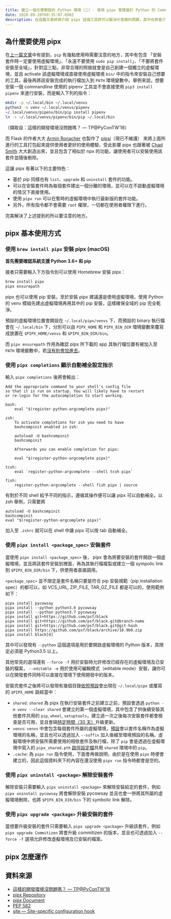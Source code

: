 ```yaml
---
title: 建立一個方便開發的 Python 環境（二）- 使用 pipx 管理基於 Python 的 Command-Line 工具
date: 2020-09-20T09:35:07.698Z
description: 在這篇文章終將介紹 pipx 這個工具將可以解決什麼樣的問題，其中也將會介紹使用的方法，進而探究其中的運作原理。
---
```

## 為什麼要使用 pipx
在[上一篇文章](https://josix.tw/pip-porblems-and-current-stats/)中有提到，`pip` 有幾點使用時需要注意的地方，其中有包含 「安裝套件時一定要使用虛擬環境」、「永遠不要使用 `sudo pip install`」、「不要將套件安裝至全域」，針對這三點，非常合理的照做就會是自己創建一個獨立的虛擬環境，並且 activate 該虛擬環境或直接使用虛擬環境 `bin/` 中的指令來安裝自己想要的工具，最後再將該安裝完成的執行檔加入到 `PATH` 環境變數中。舉例來說，想要安裝一個 commandline 使用的 pipenv 工具並不會直接使用 `pip3 install pipenv` 來進行安裝，而是輸入下列的指令：
```bash
mkdir -p ~/.local/bin ~/.local/venvs
python3 -m venv ~/.local/venvs/pipenv
~/.local/venvs/pipenv/bin/pip install pipenv
ln -s ~/.local/venvs/pipenv/bin/pip ~/.local/bin
```
（擷取自：這樣的開發環境沒問題嗎？ — TP@PyConTW’18）

而 Flask 的作者大大 [Armin Ronacher](https://github.com/mitsuhiko) 也製作了 [pipsi](https://github.com/mitsuhiko/pipsi)（現已不維護） 來將上面所進行的工具打包起來提供使用者更好的使用體驗，受此影響 pipx 也跟著被 [Chad Smith](https://github.com/cs01/) 大大創造出來，並且包含了相似於 npx 的功能，讓使用者可以安裝使用該套件並隨後刪除。

這讓 pipx 有著以下的主要特色：
- 基於 pip 同樣也有 `list`、`upgrade` 和 `uninstall` 套件的功能。
- 可以在安裝套件時為每個套件建出一個分離的環境，並可以在不啟動虛擬環境的情況下直接使用。
- 使用 `pipx run` 可以在暫時的虛擬環境中執行最新版的套件功能。
- 另外，所有指令都不會需要 `root` 權限，一切都在使用者權限下進行。

完美解決了上述提到的所以要注意的地方。

## pipx 基本使用方式

### 使用 `brew install pipx` 安裝 pipx (macOS)

**首先需要確認系統支援 Python 3.6+ 和 pip**

接者只需要輸入下方指令別可以使用 Homebrew 安裝 pipx：
```bash
brew install pipx
pipx ensurepath
```

pipx 也可以使用 pip 安裝，至於安裝 pipx 建議還是使用虛擬環境，使用 Python 的 venv 模組先建出虛擬環境再用其中的 pip 安裝，這樣確保全域的 pip 完全乾淨。

預設的虛擬環境位置會開設在 `~/.local/pipx/venvs` 下，而預設的 binary 執行檔會在 `~/.local/bin` 下，分別可以由 `PIPX_HOME` 和 `PIPX_BIN_DIR` 環境變數來覆寫成放置在 `$PIPX_HOME/venvs` 和 `$PIPX_BIN_DIR/bin`。

而 `pipx ensurepath` 作用為確認 pipx 所下載的 app 其執行檔位置有被加入至 `PATH` 環境變數中，若[沒有則會加進去](https://github.com/pipxproject/pipx/blob/master/src/pipx/commands/ensure_path.py#L61)。

### 使用 `pipx completions` 顯示自動補全設定指示
輸入 `pipx completions` 後將會輸出：
```
Add the appropriate command to your shell's config file
so that it is run on startup. You will likely have to restart
or re-login for the autocompletion to start working.

bash:
    eval "$(register-python-argcomplete pipx)"

zsh:
    To activate completions for zsh you need to have
    bashcompinit enabled in zsh:

    autoload -U bashcompinit
    bashcompinit

    Afterwards you can enable completion for pipx:

    eval "$(register-python-argcomplete pipx)"

tcsh:
    eval `register-python-argcomplete --shell tcsh pipx`

fish:
    register-python-argcomplete --shell fish pipx | source
```
有對於不同 shell 給予不同的指示，遵循其操作便可以讓 pipx 可以自動補全。以 zsh 舉例，只需要將
```
autoload -U bashcompinit
bashcompinit
eval "$(register-python-argcomplete pipx)"
```
加入至 `.zshrc` 就可以在 shell 中讓 pipx 可以按 tab 自動補全。

### 使用 `pipx install <package_spec>` 安裝套件

當使用 `pipx install <package_spec>` 後， pipx 會為將要安裝的套件開啟一個虛擬環境，並且將該套件安裝到裡面，再為其執行檔複製或建立一個 sympolic link 到 `$PIPX_BIN_DIR/bin` 下，供使用者直接調用。

`<package_spec>` 並不限定是套件名稱只要是符合 pip 安裝規範（pip installation spec）的都可以，如 VCS_URL, ZIP_FILE, TAR_GZ_FILE 都是可以的，使用範例如下：
```
pipx install pycowsay
pipx install --python python3.6 pycowsay
pipx install --python python3.7 pycowsay
pipx install git+https://github.com/psf/black
pipx install git+https://github.com/psf/black.git@branch-name
pipx install git+https://github.com/psf/black.git@git-hash
pipx install https://github.com/psf/black/archive/18.9b0.zip
pipx install black[d]
```
其中可以發現有 `--python` 這個選項是用於要開啟虛擬環境的 Python 版本，其限定必須是 Python3.5 以上。

其他常見的選項還有 `--force -f` 用於安裝時允許修改已經存在的虛擬環境及已安裝的檔案， `--editable -e` 用於使用可編輯模式（editable mode）安裝，讓你可以在開發套件同時可以直接在環境下使用開發中的版本。

安裝完套件之後將可以發現有幾個目錄[依照預設](https://github.com/pipxproject/pipx/blob/master/src/pipx/constants.py#L6)會出現在 `~/.local/pipx` 或覆寫的 `$PIPX_HOME` 路經當中：
- `shared`: `shared` 為 pipx 在執行安裝套件之前建立之前，預設會透過 `python -m venv --clear shared` 會建立的第一個虛擬環境，其中包含了供後續安裝其他套件共用的 `pip`, `wheel`, `setuptools`，建立過一次之後每次安裝套件都會檢查是否可用，並且會隔[特定時間（30 天）](https://github.com/pipxproject/pipx/blob/master/src/pipx/shared_libs.py#L45)升級更新。
- `venvs`: `venvs` 中會包含每個套件所屬的虛擬環境，[預設](https://github.com/pipxproject/pipx/blob/master/src/pipx/venv.py#L136)會以套件名稱作為虛擬環境的名稱，並且也可以透過加入 `--suffix` 加入後綴至環境預設的名稱。虛擬環境中將安裝所需要使用的相依套件及執行檔，除了 `pip` 會是透過在虛擬環境中寫入的 `pipx_shared.pth` [路徑設定檔](https://docs.python.org/3/library/site.html)共用 `shared` 環境中的 `pip`。
- `.cache`: 為 `pipx run` 指令使用，下面會再做說明，由於是在使用 `pipx` 時便會建立的，因此這個資料夾下的內容在還沒使用 `pipx run` 指令時都會是空的。


### 使用 `pipx uninstall <package>` 解除安裝套件
解除安裝只需要輸入 `pipx uninstall <package>` 來解除安裝給定的套件，例如
`pipx uninstall pycowsay` 將會解除安裝 pycowsay 並且也會一併將其所屬的虛擬環境刪除，也將 `$PIPX_BIN_DIR/bin` 下的 symbolic link 解除。

### 使用 `pipx upgrade <package>` 升級安裝的套件
當想要升級安裝的套件只需要輸入 `pipx upgrade <package>` 升級該套件，例如 `pipx upgrade Commitizen` 將會升級 commitizen 的版本，並且也可透過加入 `--force -f` 選項允許修改虛擬環境及已安裝的檔案。

## pipx 怎麼運作

## 資料來源
- [這樣的開發環境沒問題嗎？ — TP@PyConTW’18](https://speakerdeck.com/uranusjr/zhe-yang-de-kai-fa-huan-jing-mei-wen-ti-ma?slide=31)
- [pipx Repository](https://github.com/pipxproject/pipx)
- [pipx Document](https://pipxproject.github.io/pipx/)
- [PEP 582](https://www.python.org/dev/peps/pep-0582/)
- [site — Site-specific configuration hook](https://docs.python.org/3/library/site.html)